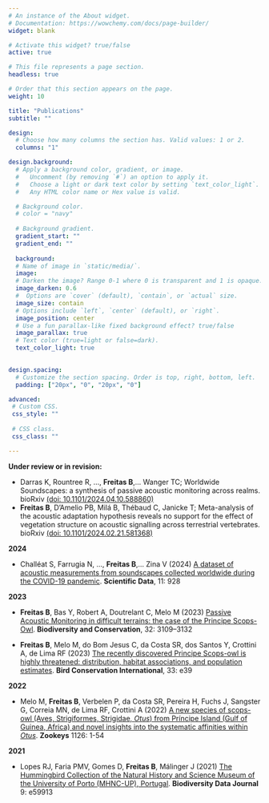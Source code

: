 ```yaml
---
# An instance of the About widget.
# Documentation: https://wowchemy.com/docs/page-builder/
widget: blank

# Activate this widget? true/false
active: true

# This file represents a page section.
headless: true

# Order that this section appears on the page.
weight: 10

title: "Publications"
subtitle: ""

design:
  # Choose how many columns the section has. Valid values: 1 or 2.
  columns: "1"

design.background:
  # Apply a background color, gradient, or image.
  #   Uncomment (by removing `#`) an option to apply it.
  #   Choose a light or dark text color by setting `text_color_light`.
  #   Any HTML color name or Hex value is valid.

  # Background color.
  # color = "navy"
  
  # Background gradient.
  gradient_start: ""
  gradient_end: ""
  
  background:
  # Name of image in `static/media/`.
  image:
  # Darken the image? Range 0-1 where 0 is transparent and 1 is opaque.
  image_darken: 0.6
  #  Options are `cover` (default), `contain`, or `actual` size.
  image_size: contain
  # Options include `left`, `center` (default), or `right`.
  image_position: center
  # Use a fun parallax-like fixed background effect? true/false
  image_parallax: true
  # Text color (true=light or false=dark).
  text_color_light: true
  

design.spacing:
  # Customize the section spacing. Order is top, right, bottom, left.
  padding: ["20px", "0", "20px", "0"]

advanced:
 # Custom CSS. 
 css_style: ""
 
 # CSS class.
 css_class: ""

---
```

**Under review or in revision:**
- Darras K, Rountree R, ..., **Freitas B**,... Wanger TC; Worldwide Soundscapes: a synthesis of passive acoustic monitoring across realms. bioRxiv [(doi: 10.1101/2024.04.10.588860)](https://doi.org/10.1101/2024.04.10.588860)
- **Freitas B**, D’Amelio PB, Milá B, Thébaud C, Janicke T; Meta-analysis of the acoustic adaptation hypothesis reveals no support for the effect of vegetation structure on acoustic signalling across terrestrial vertebrates. bioRxiv [(doi: 10.1101/2024.02.21.581368)](https://doi.org/10.1101/2024.02.21.581368)


**2024**
- Challéat S, Farrugia N, ..., **Freitas B**,... Zina V (2024) [A dataset of acoustic measurements from soundscapes collected worldwide during the COVID-19 pandemic](https://doi.org/10.1038/s41597-024-03611-7). **Scientific Data**, 11: 928 


**2023**
- **Freitas B**, Bas Y, Robert A, Doutrelant C, Melo M (2023) [Passive Acoustic Monitoring in difficult terrains: the case of the Principe Scops-Owl](https://doi.org/10.1007/s10531-023-02642-7). **Biodiversity and Conservation**, 32: 3109–3132 

- **Freitas B**, Melo M, do Bom Jesus C, da Costa SR, dos Santos Y, Crottini A, de Lima RF (2023) [The recently discovered Principe Scops-owl is highly threatened: distribution, habitat associations, and population estimates](https://doi.org/10.1017/S0959270922000429). **Bird Conservation International**, 33: e39 


**2022**
- Melo M, **Freitas B**, Verbelen P, da Costa SR, Pereira H, Fuchs J, Sangster G, Correia MN, de Lima RF, Crottini A (2022) [A new species of scops-owl (Aves, Strigiformes, Strigidae, <i>Otus</i>) from Príncipe Island (Gulf of Guinea, Africa) and novel insights into the systematic affinities within <i>Otus</i>](https://doi.org/10.3897/zookeys.1126.87635). **Zookeys** 1126: 1-54


**2021**
- Lopes RJ, Faria PMV, Gomes D, **Freitas B**, Málinger J (2021) [The Hummingbird Collection of the Natural History and Science Museum of the University of Porto (MHNC-UP), Portugal](https://doi.org/10.3897/BDJ.9.e59913). **Biodiversity Data Journal** 9: e59913